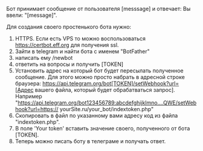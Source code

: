Бот принимает сообщение от пользователя [messsage] и отвечает:
Вы ввели: "[message]". 

Для создания своего простенького бота нужно:
1. HTTPS. Если есть VPS то можно воспользоваться https://certbot.eff.org для получения ssl.
2. Зайти в telegram и найти бота c именем "BotFather"
3. написать ему /newbot
4. ответить на вопросы и получить [TOKEN]
5. Установить адрес на который бот будет пересылать полученное сообщение.
Для этого можно просто набрать в адресной строке браузера: 
https://api.telegram.org/bot[TOKEN]/setWebhook?url=[Адрес вашего файла, который будет обрабатваться запрос].\
Например "https://api.telegram.org/bot123456789:abcdefghijklmno....QWE/setWebhook?url=https:// yourSite.ru/your_bot/indextoken.php"
6. Скопировать в файл по указанному вами адреcу код из файла "indextoken.php".
7. В поле 'Your token' вставить значение своего, полученного от бота [TOKEN].
8. Теперь можно писать боту в телеграме и получать ответ.